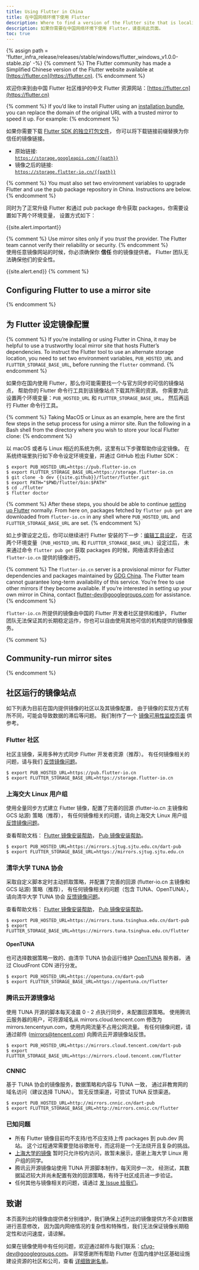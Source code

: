 ```yaml
---
title: Using Flutter in China
title: 在中国网络环境下使用 Flutter
description: Where to find a version of the Flutter site that is localized to Simplified Chinese.
description: 如果你需要在中国网络环境下使用 Flutter，请查阅此页面。
toc: true
---
```


{% assign path = 'flutter_infra_release/releases/stable/windows/flutter_windows_v1.0.0-stable.zip' -%}
{% comment %}
The Flutter community has made a Simplified Chinese version of the
Flutter website available at
[https://flutter.cn](https://flutter.cn).
{% endcomment %}

欢迎你来到由中国 Flutter 社区维护的中文 Flutter 资源网站：[https://flutter.cn](https://flutter.cn)

{% comment %}
If you’d like to install Flutter using an [installation
bundle](/docs/development/tools/sdk/releases),
you can replace the domain of the original URL with a trusted mirror
to speed it up. For example:
{% endcomment %}

如果你需要下载 [Flutter SDK 的独立打包文件](/docs/development/tools/sdk/releases)，
你可以将下载链接前缀替换为你信任的镜像链接。

* 原始链接:<br>
  [`https://storage.googleapis.com/{{path}}`](https://storage.googleapis.com/{{path}})
* 镜像之后的链接:<br>
  [`https://storage.flutter-io.cn/{{path}}`](https://storage.flutter-io.cn/{{path}})

{% comment %}
You must also set two environment variables to upgrade Flutter and use the pub
package repository in China. Instructions are below.
{% endcomment %}

同时为了正常升级 Flutter 和通过 pub package 命令获取 packages，你需要设置如下两个环境变量，
设置方式如下：

{{site.alert.important}}

{% comment %}
  Use mirror sites only if you _trust_ the provider.
  The Flutter team cannot verify their reliability or security.
{% endcomment %}  
  使用任意镜像网站的时候，你必须确保你 **信任** 你的镜像提供者。
  Flutter 团队无法确保他们的安全性。
  
{{site.alert.end}}
{% comment %}
## Configuring Flutter to use a mirror site
{% endcomment %}
## 为 Flutter 设定镜像配置

{% comment %}
If you’re installing or using Flutter in China, it may be helpful to use
a trustworthy local mirror site that hosts Flutter’s dependencies.
To instruct the Flutter tool to use an alternate storage location,
you need to set two environment variables, `PUB_HOSTED_URL` and
`FLUTTER_STORAGE_BASE_URL`, before running the `flutter` command.
{% endcomment %}

如果你在国内使用 Flutter，那么你可能需要找一个与官方同步的可信的镜像站点，
帮助你的 Flutter 命令行工具到该镜像站点下载其所需的资源。
你需要为此设置两个环境变量：`PUB_HOSTED_URL` 和 `FLUTTER_STORAGE_BASE_URL`，
然后再运行 Flutter 命令行工具。

{% comment %}
Taking MacOS or Linux as an example, here are the first few steps in
the setup process for using a mirror site. Run the following in a Bash
shell from the directory where you wish to store your local Flutter clone:
{% endcomment %}

以 macOS 或者与 Linux 相近的系统为例，这里有以下步骤帮助你设定镜像。
在系统终端里执行如下命令设定环境变量，并通过 GitHub 检出 Flutter SDK：

```terminal
$ export PUB_HOSTED_URL=https://pub.flutter-io.cn
$ export FLUTTER_STORAGE_BASE_URL=https://storage.flutter-io.cn
$ git clone -b dev {{site.github}}/flutter/flutter.git
$ export PATH="$PWD/flutter/bin:$PATH"
$ cd ./flutter
$ flutter doctor
```

{% comment %}
After these steps, you should be able to continue
[setting up Flutter](/docs/get-started/editor) normally.
From here on, packages fetched by `flutter pub get` are
downloaded from `flutter-io.cn` in any shell where `PUB_HOSTED_URL`
and `FLUTTER_STORAGE_BASE_URL` are set.
{% endcomment %}

如上步骤设定之后，你可以继续进行 Flutter 安装的下一步：[编辑工具设定](/docs/get-started/editor)，
在这两个环境变量（`PUB_HOSTED_URL` 和 `FLUTTER_STORAGE_BASE_URL`）设定过后，
未来通过命令 `flutter pub get` 获取 packages 的时候，网络请求将会通过
`flutter-io.cn` 提供的镜像进行。

{% comment %}
The `flutter-io.cn` server is a provisional mirror for Flutter
dependencies and packages maintained by [GDG China]().
The Flutter team cannot guarantee long-term availability of this service.
You’re free to use other mirrors if they become available. If you’re
interested in setting up your own mirror in China, contact
[flutter-dev@googlegroups.com](mailto:flutter-dev@googlegroups.com)
for assistance.
{% endcomment %}

`flutter-io.cn` 所提供的镜像由中国的 Flutter 开发者社区提供和维护，
Flutter 团队无法保证其的长期稳定运作，你也可以自由使用其他可信的机构提供的镜像服务。

{% comment %}
## Community-run mirror sites
{% endcomment %}

## 社区运行的镜像站点

如下列表为目前在国内提供镜像的社区以及其镜像配置，
由于镜像的实现方式有所不同，可能会导致数据的滞后等问题。
我们制作了一个 [镜像可用性监控页面](https://stats.uptimerobot.com/JZK3ZTql79) 供参考。

### Flutter 社区

社区主镜像，采用多种方式同步 Flutter 开发者资源（推荐）。
有任何镜像相关的问题，请与我们
[反馈镜像问题](https://github.com/cfug/flutter.cn/issues)。

```terminal
$ export PUB_HOSTED_URL=https://pub.flutter-io.cn
$ export FLUTTER_STORAGE_BASE_URL=https://storage.flutter-io.cn
```

### 上海交大 Linux 用户组

使用全量同步方式建立 Flutter 镜像，配置了完善的回源
(flutter-io.cn 主镜像和 GCS 站源) 策略（推荐），
有任何镜像相关的问题，请向上海交大 Linux 用户组
[反馈镜像问题](https://github.com/sjtug/mirror-requests/issues/new?labels=bug&template=2-bug-report.md)。

查看帮助文档：
[Flutter 镜像安装帮助](https://mirrors.sjtug.sjtu.edu.cn/docs/flutter_infra)，
[Pub 镜像安装帮助](https://mirrors.sjtug.sjtu.edu.cn/docs/dart-pub)。

```terminal
$ export PUB_HOSTED_URL=https://mirrors.sjtug.sjtu.edu.cn/dart-pub
$ export FLUTTER_STORAGE_BASE_URL=https://mirrors.sjtug.sjtu.edu.cn
```

### 清华大学 TUNA 协会

采取自定义脚本定时主动抓取策略，并配置了完善的回源
(flutter-io.cn 主镜像和 GCS 站源) 策略（推荐），
有任何镜像相关的问题（包含 TUNA、OpenTUNA），请向清华大学 TUNA 协会
[反馈镜像问题](https://github.com/tuna/issues/issues)。

查看帮助文档：
[Flutter 镜像安装帮助](https://mirrors.tuna.tsinghua.edu.cn/help/flutter/)，
[Pub 镜像安装帮助](https://mirrors.tuna.tsinghua.edu.cn/help/dart-pub/)。

```terminal
$ export PUB_HOSTED_URL=https://mirrors.tuna.tsinghua.edu.cn/dart-pub
$ export FLUTTER_STORAGE_BASE_URL=https://mirrors.tuna.tsinghua.edu.cn/flutter
```

#### OpenTUNA

也可选择数据策略一致的、由清华 TUNA 协会运行维护
[OpenTUNA](https://mirrors.tuna.tsinghua.edu.cn/news/opentuna-mirror/) 服务器，
通过 CloudFront CDN 进行分发。

```terminal
$ export PUB_HOSTED_URL=https://opentuna.cn/dart-pub
$ export FLUTTER_STORAGE_BASE_URL=https://opentuna.cn/flutter
```

### 腾讯云开源镜像站

使用 TUNA 开源的脚本每天凌晨 0 - 2 点执行同步，未配置回源策略。
使用腾讯云服务器的用户，可将源域名从 mirrors.cloud.tencent.com 修改为
mirrors.tencentyun.com，使用内网流量不占用公网流量。
有任何镜像问题，请通过邮件 (mirrors@tencent.com) 向腾讯云开源镜像站反馈。

```terminal
$ export PUB_HOSTED_URL=https://mirrors.cloud.tencent.com/dart-pub
$ export FLUTTER_STORAGE_BASE_URL=https://mirrors.cloud.tencent.com/flutter
```

### CNNIC

基于 TUNA 协会的镜像服务，数据策略和内容与 TUNA 一致，
通过非教育网的域名访问（建议选择 TUNA）。
暂无反馈渠道，可尝试 TUNA 反馈渠道。

```terminal
$ export PUB_HOSTED_URL=http://mirrors.cnnic.cn/dart-pub
$ export FLUTTER_STORAGE_BASE_URL=http://mirrors.cnnic.cn/flutter
```

### 已知问题

- 所有 Flutter 镜像目前均不支持/也不应支持上传 packages 到 pub.dev 网站。
  这个过程通常需要登陆谷歌账号，而这将是一个无法绕开且复杂的挑战。
- [上海大学的镜像](https://mirrornews.shuosc.org/p/6d7146f9.html) 
  暂时只允许校内访问，故暂未展示，感谢上海大学 Linux 用户组的同学。
- 腾讯云开源镜像站使用 TUNA 开源脚本制作，每天同步一次，
  经测试，其数据延迟较大并尚未配置有效的回源策略，有待于社区成员进一步验证。
- 任何其他与镜像相关的问题，请通过
  [发 Issue 给我们](https://github.com/cfug/flutter.cn/issues)。

## 致谢

本页面列出的镜像由提供者分别维护，我们确保上述列出的镜像提供方不会对数据进行恶意修改，
因为国内网络情况的复杂性和特殊性，我们无法保证镜像长期稳定性和访问速度，请谅解。

如果在镜像使用中有任何问题，欢迎通过邮件与我们联系：cfug-dev@googlegroups.com。
非常感谢所有帮助 Flutter 在国内维护社区基础设施建设资源的社区和公司，查看
[详细致谢名单](/about/docs-cn)。

